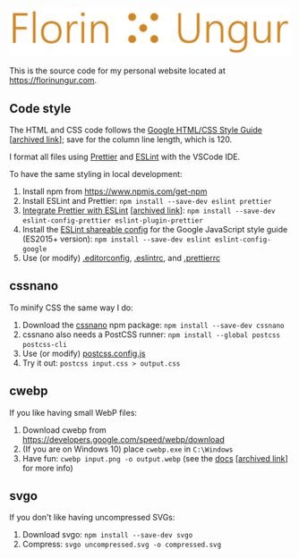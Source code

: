 ![logo](img/logo/logo-min.svg)

This is the source code for my personal website located at https://florinungur.com.

## Code style
The HTML and CSS code follows the [Google HTML/CSS Style Guide](https://google.github.io/styleguide/htmlcssguide.html) [[archived link](https://web.archive.org/web/20200626172027/https://google.github.io/styleguide/htmlcssguide.html)]; save for the column line length, which is 120.

I format all files using [Prettier](https://github.com/prettier/prettier-vscode) and [ESLint](https://github.com/eslint/eslint) with the VSCode IDE.

To have the same styling in local development:
1. Install npm from https://www.npmjs.com/get-npm
2. Install ESLint and Prettier: `npm install --save-dev eslint prettier`
3. [Integrate Prettier with ESLint](https://prettier.io/docs/en/integrating-with-linters.html) [[archived link](https://web.archive.org/web/20200523074325/https://prettier.io/docs/en/integrating-with-linters.html)]: `npm install --save-dev eslint-config-prettier eslint-plugin-prettier`
4. Install the [ESLint shareable config](https://github.com/google/eslint-config-google) for the Google JavaScript style guide (ES2015+ version): `npm install --save-dev eslint eslint-config-google`
5. Use (or modify) [.editorconfig](.editorconfig), [.eslintrc](.eslintrc), and [.prettierrc](.prettierrc)

## cssnano
To minify CSS the same way I do:
1. Download the [cssnano](https://cssnano.co/) npm package: `npm install --save-dev cssnano`
2. cssnano also needs a PostCSS runner: `npm install --global postcss postcss-cli`
3. Use (or modify) [postcss.config.js](postcss.config.js)
4. Try it out: `postcss input.css > output.css`

## cwebp
If you like having small WebP files:
1. Download cwebp from https://developers.google.com/speed/webp/download
2. (If you are on Windows 10) place `cwebp.exe` in `C:\Windows`
3. Have fun: `cwebp input.png -o output.webp` (see the [docs](https://developers.google.com/speed/webp/docs/cwebp) [[archived link](https://web.archive.org/web/20201020225626/https://developers.google.com/speed/webp/docs/cwebp)] for more info)

## svgo
If you don't like having uncompressed SVGs:
1. Download svgo: `npm install --save-dev svgo`
2. Compress: `svgo uncompressed.svg -o compressed.svg`